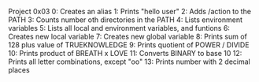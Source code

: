 Project 0x03
0: Creates an alias
1: Prints "hello user"
2: Adds /action to the PATH
3: Counts number oth directories in the PATH
4: Lists environment variables
5: Lists all local and environment variables, and funtions
6: Creates new local variable
7: Creates new global variable
8: Prints sum of 128 plus value of TRUEKNOWLEDGE
9: Prints quotient of POWER / DIVIDE
10: Prints product of BREATH x LOVE
11: Converts BINARY to base 10
12: Prints all letter combinations, except "oo"
13: Prints number with 2 decimal places
